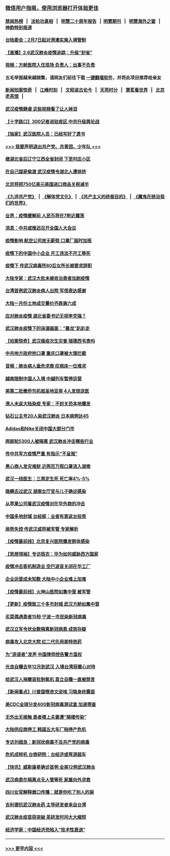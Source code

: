 ### [微信用户指南，使用浏览器打开体验更佳](https://github.com/gfw-breaker/banned-news1/blob/master/indexes/wechat-guide.md?t=0)
#### [禁闻热榜](热点新闻.md?t=0)  &nbsp;&nbsp;|&nbsp;&nbsp; [法轮功真相](https://github.com/gfw-breaker/truth/blob/master/README.md?t=0) &nbsp;&nbsp;|&nbsp;&nbsp; [明慧二十周年报告](https://github.com/gfw-breaker/mh-reports/blob/master/README.md?t=0) &nbsp;&nbsp;|&nbsp;&nbsp;[明慧期刊](https://github.com/gfw-breaker/mh-qikan) &nbsp;&nbsp;|&nbsp;&nbsp; [明慧海外之窗](https://github.com/gfw-breaker/mh-news/blob/master/README.md?t=0) &nbsp;&nbsp;|&nbsp;&nbsp; [神韵特别报道](https://github.com/gfw-breaker/mh-news/blob/master/shenyun.md?t=0)
#### [台陆委会：2月7日起对港澳实施入境管制](../pages/nsc413/n11848681.md?t=02062302) 
#### [【直播】2.6武汉肺炎疫情追踪：升级“封省”](../pages/nsc413/n11848948.md?t=02062302) 
#### [视频：方舱医院入住现场 负责人：出事不负责](../pages/nsc413/n11845312.md?t=02062302) 
#### 五毛举报越来越频繁，请网友们前往下载 [一键翻墙软件](https://github.com/gfw-breaker/ssr-accounts)，并将此项目推荐给亲友
#### [新闻拍案惊奇](https://github.com/gfw-breaker/banned-news1/blob/master/pages/link4.md) &nbsp;&nbsp;|&nbsp;&nbsp; [江峰时刻](https://github.com/gfw-breaker/banned-news1/blob/master/pages/link4.md) &nbsp;&nbsp;|&nbsp;&nbsp; [文昭谈古论今](https://github.com/gfw-breaker/banned-news1/blob/master/pages/link4.md) &nbsp;&nbsp;|&nbsp;&nbsp; [天亮时分](https://github.com/gfw-breaker/banned-news1/blob/master/pages/link4.md) &nbsp;&nbsp;|&nbsp;&nbsp; [萧茗看世界](https://github.com/gfw-breaker/banned-news1/blob/master/pages/link4.md) &nbsp;&nbsp;|&nbsp;&nbsp; [北京老茶馆](https://github.com/gfw-breaker/banned-news1/blob/master/pages/link4.md) &nbsp;&nbsp;|&nbsp;&nbsp; 
#### [武汉疫情肆虐 这些视频看了让人掉泪](../pages/nsc413/n11848904.md?t=02062302) 
#### [【十字路口】300记者进驻疫区 中共升级舆论战](../pages/nsc413/n11847578.md?t=02062302) 
#### [【独家】武汉医院人员：已经写好了遗书](../pages/nsc413/n11848942.md?t=02062302) 
#### [>>> 我要声明退出共产党、共青团、少年队 <<<](https://github.com/begood0513/goodnews/blob/master/quit/letter.md) 
#### [继湖北省后辽宁江西全省封闭 下至村庄小区](../pages/nsc413/n11848814.md?t=02062302) 
#### [在自己国家偷渡 武汉疫情令湖北人遭排挤](../pages/nsc413/n11848737.md?t=02062302) 
#### [北京将把750亿美元美国进口商品关税减半](../pages/nsc413/n11848896.md?t=02062302) 
#### [《九评共产党》](https://github.com/begood0513/9ping.md/blob/master/README.md) &nbsp;|&nbsp; [《解体党文化》](../../../../jtdwh.md/blob/master/README.md)  &nbsp;|&nbsp; [《共产主义的终极目的》](../../../../gczydzjmd.md/blob/master/README.md) &nbsp;|&nbsp; [《魔鬼在统治我们的世界》](../../../../mgztzwmdsj.md/blob/master/README.md) 
#### [业界：疫情缓解前 人民币将在7附近震荡](../pages/nsc413/n11848445.md?t=02062302) 
#### [消息：中共或推迟召开全国人大会议](../pages/nsc413/n11848698.md?t=02062302) 
#### [疫情影响 航空公司放无薪假 口罩厂超时加班](../pages/nsc413/n11848173.md?t=02062302) 
#### [疫情下的中国中小企业 开工违法不开工等死](../pages/nsc413/n11848520.md?t=02062302) 
#### [疫情下 传武汉病毒所80后女所长被要求辞职](../pages/nsc413/n11842494.md?t=02062302) 
#### [大陆专家：武汉大批未被收治患者加剧疫情](../pages/nsc413/n11848163.md?t=02062302) 
#### [台湾首例武汉肺炎病人出院 写信表达感谢](../pages/nsc413/n11848408.md?t=02062302) 
#### [大陆一月份土地成交量价齐跌逾六成](../pages/nsc413/n11847770.md?t=02062302) 
#### [应对肺炎疫情 湖北省委书记无视李克强？](../pages/nsc413/n11848018.md?t=02062302) 
#### [武汉肺炎疫情下的诙谐画面：“暴龙”趴趴走](../pages/nsc413/n11848057.md?t=02062302) 
#### [【拍案惊奇】武汉瘟疫次生灾害 瑞德西韦贵吗](../pages/nsc413/n11847587.md?t=02062302) 
#### [中共地方政府抢口罩 重庆口罩被大理拦截](../pages/nsc413/n11848150.md?t=02062302) 
#### [音频：肺炎病人垂危求救 叹病床一位难求](../pages/nsc413/n11847883.md?t=02062302) 
#### [越南限制中国人入境 中越列车暂停运营](../pages/nsc413/n11847844.md?t=02062302) 
#### [美第二批撤侨包机抵圣地亚哥 4人发烧送医](../pages/nsc413/n11847923.md?t=02062302) 
#### [港人未返大陆染疫 专家：不封关恐本地爆发](../pages/nsc413/n11848021.md?t=02062302) 
#### [钻石公主号20人染武汉肺炎 日本病例达45](../pages/nsc413/n11847823.md?t=02062302) 
#### [Adidas和Nike关闭中国大部分门市](../pages/nsc413/n11847720.md?t=02062302) 
#### [两邮轮5300人被隔离 武汉肺炎冲击哪些行业](../pages/nsc413/n11847456.md?t=02062302) 
#### [传中共军方疫情严重 有指示“不呈报”](../pages/nsc413/n11847828.md?t=02062302) 
#### [黑心商人发灾难财 近两百万假口罩流入湖南](../pages/nsc413/n11847794.md?t=02062302) 
#### [武汉一线医生：三周定生死 死亡率4%-5%](../pages/nsc413/n11847780.md?t=02062302) 
#### [隐瞒去过武汉 湖南女厅官与儿子确诊感染](../pages/nsc413/n11847669.md?t=02062302) 
#### [从苹果公司看武汉疫情对在华外商的冲击](../pages/nsc413/n11847586.md?t=02062302) 
#### [中国多地封城 台经部：业者有意返台投资](../pages/nsc413/n11847732.md?t=02062302) 
#### [局势失控 传武汉或将被军管 专家解析](../pages/nsc413/n11847458.md?t=02062302) 
#### [【疫情最前线】北京复兴医院爆发群体感染](../pages/nsc413/n11847626.md?t=02062302) 
#### [【思想领袖】专访班农：华为如何威胁西方国家](../pages/nsc413/n11847306.md?t=02062302) 
#### [疫情冲击客机制造业 空巴波音关闭在华工厂](../pages/nsc413/n11847550.md?t=02062302) 
#### [企业运营成未知数 大陆中小企业难上加难](../pages/nsc413/n11847477.md?t=02062302) 
#### [【疫情最前线】火神山医院如集中营 被军管](../pages/nsc413/n11847524.md?t=02062302) 
#### [【更新】疫情致三十多市封城 武汉方舱如集中营](../pages/nsc413/n11801312.md?t=02062302) 
#### [买菜偶遇患者15秒 宁波一市民染新冠病毒](../pages/nsc413/n11847294.md?t=02062302) 
#### [武汉立军令状全数隔离新冠病患 成效存疑](../pages/nsc413/n11847328.md?t=02062302) 
#### [病毒攻入北京大院 红二代先用美特效药](../pages/nsc413/n11847427.md?t=02062302) 
#### [为“造谣者”发声 中国律师控告警方滥权](../pages/nsc413/n11847326.md?t=02062302) 
#### [光良自曝去年12月到武汉 入境台湾获暖心对待](../pages/nsc413/n11847243.md?t=02062302) 
#### [给武汉人捐赠首批制氧机 袁立自曝一直被禁言](../pages/nsc413/n11846974.md?t=02062302) 
#### [【新闻看点】川普国情咨文说啥 习隐身终露面](../pages/nsc413/n11847016.md?t=02062302) 
#### [美CDC全球分发400新冠病毒测试盒 加速筛查](../pages/nsc413/n11847260.md?t=02062302) 
#### [无外出无接触 患者楼上夫妻遭“隔楼传染”](../pages/nsc413/n11847233.md?t=02062302) 
#### [大陆供应商停工 韩国五大车厂陷停产危机](../pages/nsc413/n11847062.md?t=02062302) 
#### [专访刘细良：新冠状病毒不及共产党的病毒](../pages/nsc413/n11847164.md?t=02062302) 
#### [危机成转机 台商研院：台经济或弯道超车](../pages/nsc413/n11846448.md?t=02062302) 
#### [【快讯】威斯康星确诊首例 全美12例武汉肺炎](../pages/nsc413/n11847162.md?t=02062302) 
#### [武汉病患在隔离点无人管等死 家属向外求救](../pages/nsc413/n11847020.md?t=02062302) 
#### [四川女官解释粪口传播：就是你吃了别人的屎](../pages/nsc413/n11847029.md?t=02062302) 
#### [吉利德抗武汉肺炎药 主导研发者来自台湾](../pages/nsc413/n11847064.md?t=02062302) 
#### [武汉肺炎疫苗获突破 英研发时间大大缩短](../pages/nsc413/n11846915.md?t=02062302) 
#### [经济学家：中国经济恐陷入“技术性衰退”](../pages/nsc413/n11846450.md?t=02062302) 

----
#### [ >>> 更早内容 <<< ](../indexes/nsc413-earlier.md)
